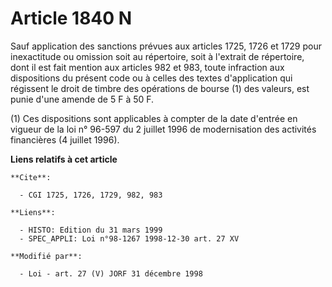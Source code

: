 # Article 1840 N

Sauf application des sanctions prévues aux articles 1725, 1726 et 1729 pour inexactitude ou omission soit au répertoire, soit
à l'extrait de répertoire, dont il est fait mention aux articles 982 et 983, toute infraction aux dispositions du présent
code ou à celles des textes d'application qui régissent le droit de timbre des opérations de bourse (1) des valeurs, est
punie d'une amende de 5 F à 50 F.

(1) Ces dispositions sont applicables à compter de la date d'entrée en vigueur de la loi n° 96-597 du 2 juillet 1996 de
modernisation des activités financières (4 juillet 1996).

**Liens relatifs à cet article**

	**Cite**:

	  - CGI 1725, 1726, 1729, 982, 983

	**Liens**:

	  - HISTO: Edition du 31 mars 1999
	  - SPEC_APPLI: Loi n°98-1267 1998-12-30 art. 27 XV

	**Modifié par**:

	  - Loi - art. 27 (V) JORF 31 décembre 1998
